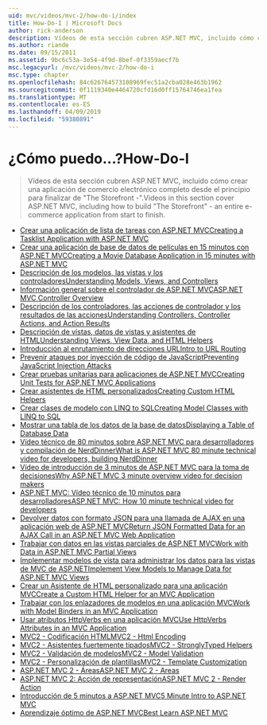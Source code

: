 ```yaml
---
uid: mvc/videos/mvc-2/how-do-i/index
title: How-Do-I | Microsoft Docs
author: rick-anderson
description: Vídeos de esta sección cubren ASP.NET MVC, incluido cómo crear una aplicación de comercio electrónico completo desde el principio para finalizar de 'El escaparate -'.
ms.author: riande
ms.date: 09/15/2011
ms.assetid: 9bc6c53a-3e54-4f9d-8bef-0f3359aecf7b
msc.legacyurl: /mvc/videos/mvc-2/how-do-i
msc.type: chapter
ms.openlocfilehash: 84c626764573108969fec51a2cba028e463b1962
ms.sourcegitcommit: 0f1119340e4464720cfd16d0ff15764746ea1fea
ms.translationtype: MT
ms.contentlocale: es-ES
ms.lasthandoff: 04/09/2019
ms.locfileid: "59380891"
---
```

# <a name="how-do-i"></a><span data-ttu-id="0844c-103">¿Cómo puedo...?</span><span class="sxs-lookup"><span data-stu-id="0844c-103">How-Do-I</span></span>

> <span data-ttu-id="0844c-104">Vídeos de esta sección cubren ASP.NET MVC, incluido cómo crear una aplicación de comercio electrónico completo desde el principio para finalizar de "The Storefront -".</span><span class="sxs-lookup"><span data-stu-id="0844c-104">Videos in this section cover ASP.NET MVC, including how to build "The Storefront" - an entire e-commerce application from start to finish.</span></span>


- [<span data-ttu-id="0844c-105">Crear una aplicación de lista de tareas con ASP.NET MVC</span><span class="sxs-lookup"><span data-stu-id="0844c-105">Creating a Tasklist Application with ASP.NET MVC</span></span>](creating-a-tasklist-application-with-aspnet-mvc.md)
- [<span data-ttu-id="0844c-106">Crear una aplicación de base de datos de películas en 15 minutos con ASP.NET MVC</span><span class="sxs-lookup"><span data-stu-id="0844c-106">Creating a Movie Database Application in 15 minutes with ASP.NET MVC</span></span>](creating-a-movie-database-application-in-15-minutes-with-aspnet-mvc.md)
- [<span data-ttu-id="0844c-107">Descripción de los modelos, las vistas y los controladores</span><span class="sxs-lookup"><span data-stu-id="0844c-107">Understanding Models, Views, and Controllers</span></span>](understanding-models-views-and-controllers.md)
- [<span data-ttu-id="0844c-108">Información general sobre el controlador de ASP.NET MVC</span><span class="sxs-lookup"><span data-stu-id="0844c-108">ASP.NET MVC Controller Overview</span></span>](aspnet-mvc-controller-overview.md)
- [<span data-ttu-id="0844c-109">Descripción de los controladores, las acciones de controlador y los resultados de las acciones</span><span class="sxs-lookup"><span data-stu-id="0844c-109">Understanding Controllers, Controller Actions, and Action Results</span></span>](understanding-controllers-controller-actions-and-action-results.md)
- [<span data-ttu-id="0844c-110">Descripción de vistas, datos de vistas y asistentes de HTML</span><span class="sxs-lookup"><span data-stu-id="0844c-110">Understanding Views, View Data, and HTML Helpers</span></span>](understanding-views-view-data-and-html-helpers.md)
- [<span data-ttu-id="0844c-111">Introducción al enrutamiento de direcciones URL</span><span class="sxs-lookup"><span data-stu-id="0844c-111">Intro to URL Routing</span></span>](an-introduction-to-url-routing.md)
- [<span data-ttu-id="0844c-112">Prevenir ataques por inyección de código de JavaScript</span><span class="sxs-lookup"><span data-stu-id="0844c-112">Preventing JavaScript Injection Attacks</span></span>](preventing-javascript-injection-attacks.md)
- [<span data-ttu-id="0844c-113">Crear pruebas unitarias para aplicaciones de ASP.NET MVC</span><span class="sxs-lookup"><span data-stu-id="0844c-113">Creating Unit Tests for ASP.NET MVC Applications</span></span>](creating-unit-tests-for-aspnet-mvc-applications.md)
- [<span data-ttu-id="0844c-114">Crear asistentes de HTML personalizados</span><span class="sxs-lookup"><span data-stu-id="0844c-114">Creating Custom HTML Helpers</span></span>](creating-custom-html-helpers.md)
- [<span data-ttu-id="0844c-115">Crear clases de modelo con LINQ to SQL</span><span class="sxs-lookup"><span data-stu-id="0844c-115">Creating Model Classes with LINQ to SQL</span></span>](creating-model-classes-with-linq-to-sql.md)
- [<span data-ttu-id="0844c-116">Mostrar una tabla de los datos de la base de datos</span><span class="sxs-lookup"><span data-stu-id="0844c-116">Displaying a Table of Database Data</span></span>](displaying-a-table-of-database-data.md)
- [<span data-ttu-id="0844c-117">Vídeo técnico de 80 minutos sobre ASP.NET MVC para desarrolladores y compilación de NerdDinner</span><span class="sxs-lookup"><span data-stu-id="0844c-117">What is ASP.NET MVC 80 minute technical video for developers, building NerdDinner</span></span>](what-is-aspnet-mvc-80-minute-technical-video-for-developers-building-nerddinner.md)
- [<span data-ttu-id="0844c-118">Vídeo de introducción de 3 minutos de ASP.NET MVC para la toma de decisiones</span><span class="sxs-lookup"><span data-stu-id="0844c-118">Why ASP.NET MVC 3 minute overview video for decision makers</span></span>](why-aspnet-mvc-3-minute-overview-video-for-decision-makers.md)
- [<span data-ttu-id="0844c-119">ASP.NET MVC: Vídeo técnico de 10 minutos para desarrolladores</span><span class="sxs-lookup"><span data-stu-id="0844c-119">ASP.NET MVC: How 10 minute technical video for developers</span></span>](aspnet-mvc-how-10-minute-technical-video-for-developers.md)
- [<span data-ttu-id="0844c-120">Devolver datos con formato JSON para una llamada de AJAX en una aplicación web de ASP.NET MVC</span><span class="sxs-lookup"><span data-stu-id="0844c-120">Return JSON Formatted Data for an AJAX Call in an ASP.NET MVC Web Application</span></span>](how-do-i-return-json-formatted-data-for-an-ajax-call-in-an-aspnet-mvc-web-application.md)
- [<span data-ttu-id="0844c-121">Trabajar con datos en las vistas parciales de ASP.NET MVC</span><span class="sxs-lookup"><span data-stu-id="0844c-121">Work with Data in ASP.NET MVC Partial Views</span></span>](how-do-i-work-with-data-in-aspnet-mvc-partial-views.md)
- [<span data-ttu-id="0844c-122">Implementar modelos de vista para administrar los datos para las vistas de MVC de ASP.NET</span><span class="sxs-lookup"><span data-stu-id="0844c-122">Implement View Models to Manage Data for ASP.NET MVC Views</span></span>](how-do-i-implement-view-models-to-manage-data-for-aspnet-mvc-views.md)
- [<span data-ttu-id="0844c-123">Crear un Asistente de HTML personalizado para una aplicación MVC</span><span class="sxs-lookup"><span data-stu-id="0844c-123">Create a Custom HTML Helper for an MVC Application</span></span>](how-do-i-create-a-custom-html-helper-for-an-mvc-application.md)
- [<span data-ttu-id="0844c-124">Trabajar con los enlazadores de modelos en una aplicación MVC</span><span class="sxs-lookup"><span data-stu-id="0844c-124">Work with Model Binders in an MVC Application</span></span>](how-do-i-work-with-model-binders-in-an-mvc-application.md)
- [<span data-ttu-id="0844c-125">Usar atributos HttpVerbs en una aplicación MVC</span><span class="sxs-lookup"><span data-stu-id="0844c-125">Use HttpVerbs Attributes in an MVC Application</span></span>](how-do-i-use-httpverbs-attributes-in-an-mvc-application.md)
- [<span data-ttu-id="0844c-126">MVC2 - Codificación HTML</span><span class="sxs-lookup"><span data-stu-id="0844c-126">MVC2 - Html Encoding</span></span>](mvc2-html-encoding.md)
- [<span data-ttu-id="0844c-127">MVC2 - Asistentes fuertemente tipados</span><span class="sxs-lookup"><span data-stu-id="0844c-127">MVC2 - StronglyTyped Helpers</span></span>](mvc2-stronglytyped-helpers.md)
- [<span data-ttu-id="0844c-128">MVC2 - Validación de modelos</span><span class="sxs-lookup"><span data-stu-id="0844c-128">MVC2 - Model Validation</span></span>](mvc2-model-validation.md)
- [<span data-ttu-id="0844c-129">MVC2 - Personalización de plantillas</span><span class="sxs-lookup"><span data-stu-id="0844c-129">MVC2 - Template Customization</span></span>](mvc2-template-customization.md)
- [<span data-ttu-id="0844c-130">ASP.NET MVC 2 - Áreas</span><span class="sxs-lookup"><span data-stu-id="0844c-130">ASP.NET MVC 2 - Areas</span></span>](aspnet-mvc-2-areas.md)
- [<span data-ttu-id="0844c-131">ASP.NET MVC 2: Acción de representación</span><span class="sxs-lookup"><span data-stu-id="0844c-131">ASP.NET MVC 2 - Render Action</span></span>](aspnet-mvc-2-render-action.md)
- [<span data-ttu-id="0844c-132">Introducción de 5 minutos a ASP.NET MVC</span><span class="sxs-lookup"><span data-stu-id="0844c-132">5 Minute Intro to ASP.NET MVC</span></span>](5-minute-introduction-to-aspnet-mvc.md)
- [<span data-ttu-id="0844c-133">Aprendizaje óptimo de ASP.NET MVC</span><span class="sxs-lookup"><span data-stu-id="0844c-133">Best Learn ASP.NET MVC</span></span>](how-to-best-learn-asp-net-mvc.md)
